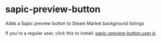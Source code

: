 # sapic-preview-button
Adds a Sapic preview button to Steam Market background listings


If you're a regular user, click this to install: [sapic-preview-button.user.js](sapic-preview-button.user.js)
